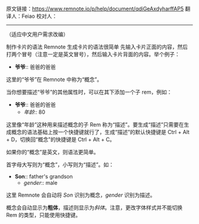 原文链接：https://www.remnote.io/p/help/document/qdiGeAxdyharffAP5 翻译人：Feiao 校对人：
<hr/>
（适应中文用户需求改编）

制作卡片的语法
Remnote 生成卡片的语法很简单
先输入卡片正面的内容，然后打两个冒号（注意一定是英文冒号），然后输入卡片背面的内容。举个例子：

- **爷爷**:: 爸爸的爸爸

这里的“爷爷”在 Remnote 中称为“概念”。

当你想要描述“爷爷”的其他属性时，可以在其下添加一个子 rem，例如：

- **爷爷**:: 爸爸的爸爸
	- *年龄*:: 80
	
这里像“年龄”这种用来描述概念的子 Rem 称为“描述”。要生成“描述”只需要在生成概念的语法基础上按一个快捷键就行了，生成“描述”的默认快捷键是 Ctrl + Alt + D，切换回“概念”的快捷键是 Ctrl + Alt + C。

如果你的“概念”是英文，则语法更简单。

首字母大写则为“概念”，小写则为“描述”。如：

- **Son**:: father's grandson
	- *gender*:: male
	
这里 Remnote 会自动将 *Son* 识别为概念，*gender* 识别为描述。

概念会自动显示为**粗体**，描述则显示为*斜体*。注意，更改字体样式并不能切换 Rem 的类型，只能使用快捷键。
